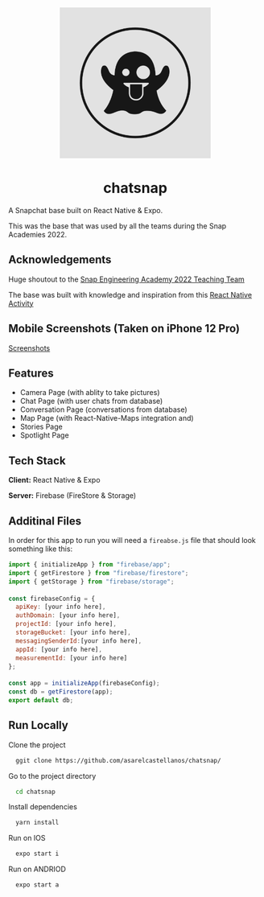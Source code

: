 <div align="center">
  <img src="./githubAssets/chatsnap.png" width="300" height="300"/>
  <h1>chatsnap</h1>
</div>
A Snapchat base built on React Native & Expo.

This was the base that was used by all the teams during the Snap Academies 2022.

## Acknowledgements

Huge shoutout to the [Snap Engineering Academy 2022 Teaching Team](https://github.com/orgs/Snap-Engineering-Academy-2022/teams/teaching-team)

The base was built with knowledge and inspiration from this [React Native Activity](https://github.com/Snap-Engineering-Academy-2022/chapsnat_2022)

## Mobile Screenshots (Taken on iPhone 12 Pro)
[Screenshots](https://github.com/asarelcastellanos/chatsnap/blob/main/SCREENSHOTS.md)

## Features
- Camera Page (with ablity to take pictures)
- Chat Page (with user chats from database)
- Conversation Page (conversations from database)
- Map Page (with React-Native-Maps integration and)
- Stories Page
- Spotlight Page

## Tech Stack

**Client:** React Native & Expo

**Server:** Firebase (FireStore & Storage)

## Additinal Files
 
In order for this app to run you will need a `fireabse.js` file that should look something like this: 

```javascript
import { initializeApp } from "firebase/app";
import { getFirestore } from "firebase/firestore";
import { getStorage } from "firebase/storage";

const firebaseConfig = {
  apiKey: [your info here],
  authDomain: [your info here],
  projectId: [your info here],
  storageBucket: [your info here],
  messagingSenderId:[your info here],
  appId: [your info here],
  measurementId: [your info here]
};

const app = initializeApp(firebaseConfig);
const db = getFirestore(app);
export default db;

```

## Run Locally

Clone the project

```bash
  ggit clone https://github.com/asarelcastellanos/chatsnap/

```

Go to the project directory

```bash
  cd chatsnap
```

Install dependencies

```bash
  yarn install
```

Run on IOS

```bash
  expo start i
```

Run on ANDRIOD

```bash
  expo start a
```


